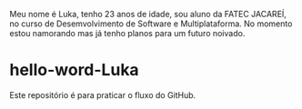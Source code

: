 Meu nome é Luka, tenho 23 anos de idade, sou aluno da FATEC JACAREÍ, no curso de Desemvolvimento de Software e Multiplataforma.
No momento estou namorando mas já tenho planos para um futuro noivado.
# hello-word-Luka
Este repositório é para praticar o fluxo do GitHub.
